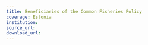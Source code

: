 ```yaml
---
title: Beneficiaries of the Common Fisheries Policy
coverage: Estonia
institution: 
source_url: 
download_url: 
---
```

